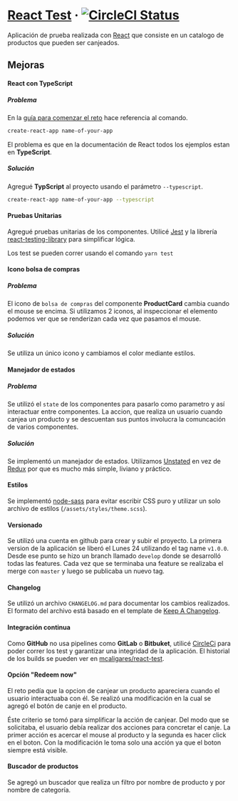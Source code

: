 # [React Test](http:munaylab.org/react-test) &middot; [![CircleCI Status](https://circleci.com/gh/mcaligares/react-apptest.svg?style=shield&circle-token=:circle-token)](https://circleci.com/gh/mcaligares/react-apptest)

Aplicación de prueba realizada con [React](https://github.com/facebook/react) que consiste en un catalogo de productos que pueden ser canjeados.

## Mejoras

#### React con TypeScript

##### Problema

En la [guía para comenzar el reto](https://medium.com/aerolab-stories/a-quick-guide-to-even-quicker-deployments-4fea75662fb) hace referencia al comando.

``` bash
create-react-app name-of-your-app
```

El problema es que en la documentación de React todos los ejemplos estan en **TypeScript**.

##### Solución

Agregué **TypScript** al proyecto usando el parámetro `--typescript`.

``` bash
create-react-app name-of-your-app --typescript
```

#### Pruebas Unitarias

Agregué pruebas unitarias de los componentes. Utilicé [Jest](https://github.com/facebook/jest) y la librería [react-testing-library](https://github.com/testing-library/react-testing-library) para simplificar lógica.

Los test se pueden correr usando el comando `yarn test`

#### Icono bolsa de compras

##### Problema

El icono de `bolsa de compras` del componente **ProductCard** cambia cuando el mouse se encima. Si utilizamos 2 iconos, al inspeccionar el elemento podemos ver que se renderizan cada vez que pasamos el mouse.

##### Solución

Se utiliza un único icono y cambiamos el color mediante estilos.


#### Manejador de estados

##### Problema

Se utilizó el `state` de los componentes para pasarlo como parametro y así interactuar entre componentes. La accion, que realiza un usuario cuando canjea un producto y se descuentan sus puntos involucra la comuncación de varios componentes.

##### Solución

Se implementó un manejador de estados. Utilizamos [Unstated](https://github.com/jamiebuilds/unstated) en vez de [Redux](https://github.com/reduxjs/redux) por que es mucho más simple, liviano y práctico.

#### Estilos

Se implementó [node-sass](https://github.com/sass/node-sass) para evitar escribir CSS puro y utilizar un solo archivo de estilos (`/assets/styles/theme.scss`).

#### Versionado

Se utilizó una cuenta en github para crear y subir el proyecto.
La primera version de la aplicación se liberó el Lunes 24 utilizando el tag name `v1.0.0`.
Desde ese punto se hizo un branch llamado `develop` donde se desarrolló todas las features. Cada vez que se terminaba una feature se realizaba el merge con `master` y luego se publicaba un nuevo tag.

#### Changelog

Se utilizó un archivo `CHANGELOG.md` para documentar los cambios realizados. El formato del archivo está basado en el template de [Keep A Changelog](https://keepachangelog.com/en/1.0.0/).

#### Integración continua

Como **GitHub** no usa pipelines como **GitLab** o **Bitbuket**, utilicé [CircleCi](https://circleci.com) para poder correr los test y garantizar una integridad de la aplicación.
El historial de los builds se pueden ver en [mcaligares/react-test](https://circleci.com/gh/mcaligares/react-apptest).

#### Opción "Redeem now"

El reto pedía que la opcion de canjear un producto apareciera cuando el usuario interactuaba con él. Se realizó una modificación en la cual se agregó el botón de canje en el producto.

Éste criterio se tomó para simplificar la acción de canjear. Del modo que se solicitaba, el usuario debía realizar dos acciones para concretar el canje. La primer acción es acercar el mouse al producto y la segunda es hacer click en el boton. Con la modificación le toma solo una acción ya que el boton siempre está visible.

#### Buscador de productos

Se agregó un buscador que realiza un filtro por nombre de producto y por nombre de categoría.
